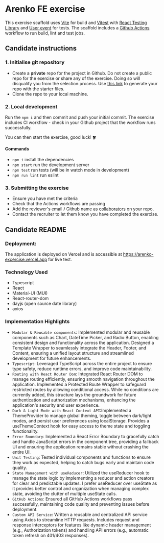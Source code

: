 # Arenko FE exercise

This exercise scaffold uses [Vite](https://vite.dev/) for build and [Vitest](https://vitest.dev/) with [React Testing Library](https://testing-library.com/docs/react-testing-library/intro) and [User event](https://testing-library.com/docs/user-event/intro/) for tests. The scaffold includes a [Github Actions](https://docs.github.com/en/actions/about-github-actions/understanding-github-actions) workflow to run build, lint and test jobs.

## Candidate instructions

### 1. Initialise git repository

- Create a **private** repo for the project in Github. Do not create a public repo for the exercise or share any of the exercise. Doing so will disqualify you from the selection process. Use [this link](https://github.com/new?visibility=private&template_owner=arenko-group&template_name=fe-exercise&name=arenko-fe-exercise-2024) to generate your repo with the starter files.
- Clone the repo to your local machine.

### 2. Local development

Run the `npm i` and then commit and push your initial commit. The exercise includes CI workflow - check in your Github project that the workflow runs successfully.

You can then start the exercise, good luck! 🍀

#### Commands

- `npm i` install the dependencies
- `npm start` run the development server
- `npm test` run tests (will be in watch mode in development)
- `npm run lint` run eslint

### 3. Submitting the exercise

- Ensure you have met the criteria
- Check that the Actions workflows are passing
- Add the reviewer's email / Github name as [collaborators](https://docs.github.com/en/account-and-profile/setting-up-and-managing-your-personal-account-on-github/managing-access-to-your-personal-repositories/inviting-collaborators-to-a-personal-repository) on your repo.
- Contact the recruiter to let them know you have completed the exercise.

## Candidate README

### Deployment: 
The application is deployed on Vercel and is accessible at https://arenko-excercise.vercel.app for live test.

### Technology Used
- Typescript
- React
- Material-UI (MUI)
- React-router-dom
- dayjs (open source date library)
- axios

### Implementation Highlights
- `Modular & Reusable components`: Implemented modular and reusable components such as Chart, DateTime Picker, and Radio Button, enabling consistent design and functionality across the application. Designed a Template Wrapper to seamlessly integrate the Header, Footer, and Content, ensuring a unified layout structure and streamlined development for future enhancements.
- `Typescript`: Leveraged TypeScript across the entire project to ensure type safety, reduce runtime errors, and improve code maintainability. 
- `Routing with React Router Dom`: Integrated React Router DOM to manage routing efficiently, ensuring smooth navigation throughout the application. Implemented a Protected Route Wrapper to safeguard restricted routes by allowing conditional access. While no conditions are currently added, this structure lays the groundwork for future authentication and authorization mechanisms, enhancing the application's security and user experience.
- `Dark & Light Mode with React Context API`:Implemented a ThemeProvider to manage global theming, toggle between dark/light modes, and persist user preferences using localStorage. Provides a useThemeContext hook for easy access to theme state and toggling functionality.
- `Error Boundary`: Implemented a React Error Boundary to gracefully catch and handle JavaScript errors in the component tree, providing a fallback UI and ensuring the application remains stable without crashing the entire UI.
- `Unit Testing`: Tested individual components and functions to ensure they work as expected, helping to catch bugs early and maintain code quality.
- `State Management with useReducer`: Utilized the useReducer hook to manage the state logic by implementing a reducer and action creators for clear and predictable updates. I prefer useReducer over useState as it provides better control and organization when managing complex state, avoiding the clutter of multiple useState calls.
- `GitHub Actions`: Ensured all GitHub Actions workflows pass successfully, maintaining code quality and preventing issues before deployment.
- `Custom API Service`: Written a reusable and centralized API service using Axios to streamline HTTP requests. Includes request and response interceptors for features like dynamic header management (e.g., Authorization tokens) and handling API errors (e.g., automatic token refresh on 401/403 responses).